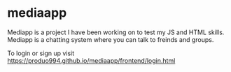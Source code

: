 # mediaapp
Mediapp is a project I have been working on to test my JS and HTML skills. Mediapp is a chatting system where you can talk to freinds and groups.

To login or sign up visit https://produo994.github.io/mediaapp/frontend/login.html
